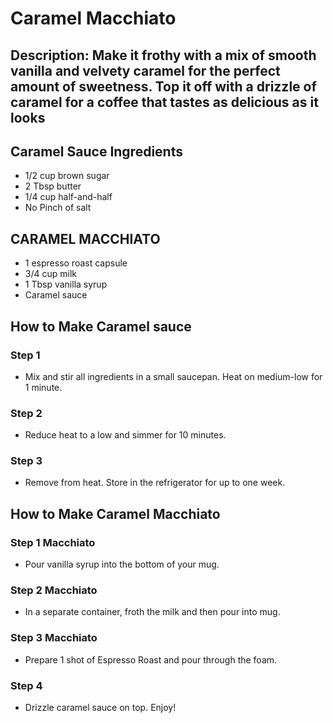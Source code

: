 # Caramel Macchiato

## Description: Make it frothy with a mix of smooth vanilla and velvety caramel for the perfect amount of sweetness. Top it off with a drizzle of caramel for a coffee that tastes as delicious as it looks

## Caramel Sauce Ingredients

- 1/2 cup brown sugar
- 2 Tbsp butter
- 1/4 cup half-and-half
- No Pinch of salt

## CARAMEL MACCHIATO

- 1 espresso roast capsule
- 3/4 cup milk
- 1 Tbsp vanilla syrup
- Caramel sauce

## How to Make Caramel sauce

### Step 1

- Mix and stir all ingredients in a small saucepan. Heat on medium-low for 1 minute.

### Step 2

- Reduce heat to a low and simmer for 10 minutes.

### Step 3

- Remove from heat. Store in the refrigerator for up to one week.

## How to Make Caramel Macchiato

### Step 1 Macchiato

- Pour vanilla syrup into the bottom of your mug.

### Step 2 Macchiato

- In a separate container, froth the milk and then pour into mug.

### Step 3 Macchiato

- Prepare 1 shot of Espresso Roast and pour through the foam.

### Step 4

- Drizzle caramel sauce on top. Enjoy!
